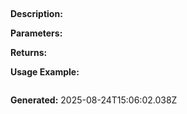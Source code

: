 
## 

**Description:** 

**Parameters:**


**Returns:** 

**Usage Example:**
```typescript

```

**Generated:** 2025-08-24T15:06:02.038Z
